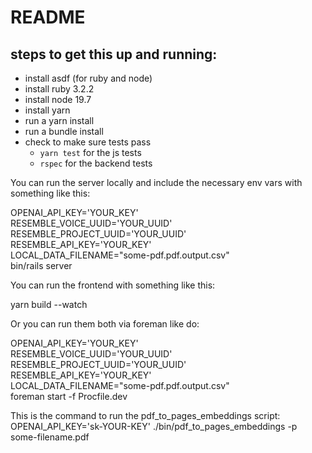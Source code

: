 # README

## steps to get this up and running:
- install asdf (for ruby and node)
- install ruby 3.2.2
- install node 19.7
- install yarn
- run a yarn install
- run a bundle install
- check to make sure tests pass
  - `yarn test` for the js tests
  - `rspec` for the backend tests

You can run the server locally and include the necessary env vars with something like this:

OPENAI_API_KEY='YOUR_KEY' \
RESEMBLE_VOICE_UUID='YOUR_UUID' \
RESEMBLE_PROJECT_UUID='YOUR_UUID' \
RESEMBLE_API_KEY='YOUR_KEY' \
LOCAL_DATA_FILENAME="some-pdf.pdf.output.csv" \
bin/rails server

You can run the frontend with something like this:

yarn build --watch

Or you can run them both via foreman like do:

OPENAI_API_KEY='YOUR_KEY' \
RESEMBLE_VOICE_UUID='YOUR_UUID' \
RESEMBLE_PROJECT_UUID='YOUR_UUID' \
RESEMBLE_API_KEY='YOUR_KEY' \
LOCAL_DATA_FILENAME="some-pdf.pdf.output.csv" \
foreman start -f Procfile.dev

This is the command to run the pdf_to_pages_embeddings script:
OPENAI_API_KEY='sk-YOUR-KEY' ./bin/pdf_to_pages_embeddings -p some-filename.pdf